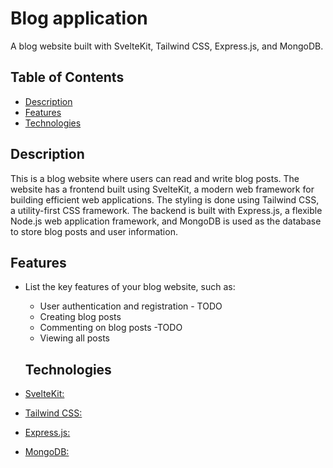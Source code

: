 # Blog application

A blog website built with SvelteKit, Tailwind CSS, Express.js, and MongoDB.

## Table of Contents

- [Description](#description)
- [Features](#features)
- [Technologies](#technologies)

## Description

This is a blog website where users can read and write blog posts. The website has a frontend built using SvelteKit, a modern web framework for building efficient web applications. The styling is done using Tailwind CSS, a utility-first CSS framework. The backend is built with Express.js, a flexible Node.js web application framework, and MongoDB is used as the database to store blog posts and user information.


## Features

- List the key features of your blog website, such as:
  - User authentication and registration - TODO
  - Creating blog posts
  - Commenting on blog posts -TODO
  - Viewing all posts

  ## Technologies

- [SvelteKit:](https://kit.svelte.dev/)
- [Tailwind CSS:](https://tailwindcss.com/)
- [Express.js:](https://expressjs.com/)
- [MongoDB:](https://www.mongodb.com/)
